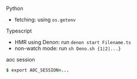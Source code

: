 Python
- fetching: using `os.getenv` 

Typescript
- HMR using Denon: run `denon start Filename.ts`
- non-watch mode: run `sh Deno.sh {1|2|...}`

aoc session
```j
$ export AOC_SESSION=...
```

<!--

# Perks of Go

&#8203;| &#8203;
:-     | :-
&#8203;| _- Atoi . Itoa -_
go     | <kbd>i, err := strconv.Atoi("-42")</kbd>
go     | <kbd>s := strconv.Itoa(-42)</kbd>
||
&#8203;| _- Sort an int array -_
ts     | `nums.sort((a, b) => a - b)`
go     | <kbd>sort.Ints(nums)</kbd>
||
&#8203;| _- Make a dict/map -_
go     | <kbd>E := make( map[ *Node ] *Node )</kbd>
py     | `E = defaultdict(lambda: None)`
cc     | `map<Node*, Node*> E`
||
|| _- Make a pointer -_
cc     | `ListNode *prev = nullptr`
go     | <kbd>prev := (*ListNode)(nil)</kbd>
||
|| _- Make an array -_ 
cc     | `vector<ListNode*> arr`
go     | <kbd>res := make([]*ListNode, 0)</kbd>
||
cc     | `vector<int> arr(k, 0)`
go     | <kbd>arr := make([]int, k)</kbd>
||
|| _- Make a 2D grid -_ 
cc     | `vector<vector<int>> grid`
go     | <kbd>var grid [][]int</kbd>
&#8203;| <kbd>grid := make([][]int, 0)</kbd>


### PY
_Reading data_
```py
infile = _
from helpers.reader import read_as_list
suffix = '1804.' + str(infile)
lines = read_as_list( suffix )
lines.pop()
```
_Thingy_
```py
defaultdict(lambda: 0)
defaultdict(int)
```
### TS
_To Start with_
```ts
$ npm i --save-dev @types/node
$ npm install axios

// Run .ts with
$(camp) npx && node 
$(home) tsx && node
```
_Reading data_
```go
const choice = 0
const axios = require('axios')
const url = 'https://raw.githubusercontent.com/nuoxoxo/in/main/aoc/180█.' + choice.toString();

(async () => {

    try {
        const resp = await axios.get( url )
        const lines = resp.data.split('\n')
        console.log(resp)
        console.log(lines)
    } catch (e) {
        console.log('error - ', e)
    }
})()
```
_Thingy_
```go
...
D[id] = D[id] ? D[id] + 1 : 1
D[id] = ( D[id] || 1 ) + 1
...
// In a JavaScript/TypeScript for...in loop to iterate
// over the properties of an object, 
// the loop variable is always a string even if
// the keys in the object are numbers
```

-->
